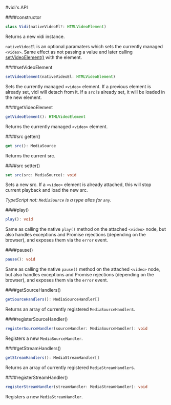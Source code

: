 #vidi's API

####constructor
```ts
class Vidi(nativeVideoEl?: HTMLVideoElement)
```
Returns a new vidi instance.

`nativeVideoEl` is an optional paramaters which sets the currently managed `<video>`.
Same effect as not passing a value and later calling [setVideoElement()](#setVideoElement) with the element.

####setVideoElement
```ts
setVideoElement(nativeVideoEl: HTMLVideoElement)
```
Sets the currently managed `<video>` element.
If a previous element is already set, vidi will detach from it.
If a `src` is already set, it will be loaded in the new element. 

####getVideoElement
```ts
getVideoElement(): HTMLVideoElement
```
Returns the currently managed `<video>` element.

####src getter()
```ts
get src(): MediaSource
```
Returns the current src.

####src setter() 
```ts
set src(src: MediaSource): void
```
Sets a new src. If a `<video>` element is already attached, this will stop current playback and load the new src.

*TypeScript not: `MediaSource` is a type alias for `any`.* 

####play() 
```ts
play(): void
```
Same as calling the native `play()` method on the attached `<video>` node,
but also handles exceptions and Promise rejections (depending on the browser),
and exposes them via the `error` event.

####pause() 
```ts
pause(): void
```
Same as calling the native `pause()` method on the attached `<video>` node,
but also handles exceptions and Promise rejections (depending on the browser),
and exposes them via the `error` event.

####getSourceHandlers() 
```ts
getSourceHandlers(): MediaSourceHandler[]
```
Returns an array of currently registered `MediaSourceHandler`s.

####registerSourceHandler() 
```ts
registerSourceHandler(sourceHandler: MediaSourceHandler): void
```
Registers a new `MediaSourceHandler`.


####getStreamHandlers() 
```ts
getStreamHandlers(): MediaStreamHandler[]
```
Returns an array of currently registered `MediaStreamHandler`s.

####registerStreamHandler() 
```ts
registerStreamHandler(streamHandler: MediaStreamHandler): void
```
Registers a new `MediaStreamHandler`.
